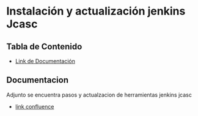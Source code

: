 # Instalación y actualización jenkins Jcasc 

## Tabla de Contenido

- [Link de Documentación](##Documentacion)


## Documentacion

Adjunto se encuentra pasos y actualzacion de herramientas jenkins jcasc 

* [link confluence](http://lorem-ipsum-dolor-sit-amet)

